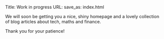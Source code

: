 Title: Work in progress
URL:
save_as: index.html

We will soon be getting you a nice, shiny homepage and a lovely collection of
blog articles about tech, maths and finance.

Thank you for your patience!
